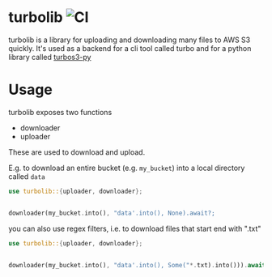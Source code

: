 # turbolib ![CI](https://github.com/benjaminjellis/turbo/actions/workflows/turbolib-publish.yml/badge.svg)

turbolib is a library for uploading and downloading many files to AWS S3 quickly. It's used as 
a backend for a cli tool called turbo and for a python library called [turbos3-py](https://pypi.org/project/turbos3-py/)

# Usage 

turbolib exposes two functions
- downloader
- uploader 

These are used to download and upload. 

E.g. to download an entire bucket (e.g. ```my_bucket```) into a local directory called ```data```

```rust 
use turbolib::{uploader, downloader};


downloader(my_bucket.into(), "data'.into(), None).await?;
```

you can also use regex filters, i.e. to download files that start end with ".txt"


```rust 
use turbolib::{uploader, downloader};


downloader(my_bucket.into(), "data'.into(), Some("*.txt).into())).await?;
```

